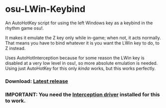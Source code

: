 # osu-LWin-Keybind
An AutoHotKey script for using the left Windows key as a keybind in the rhythm game osu!.

It makes it emulate the Z key only while in-game; when not, it acts normally.  
That means you have to bind whatever it is you want the LWin key to do, to Z instead.

Uses AutoHotInterception because for some reason the LWin key is disabled at a very low level in osu!, so more absolute emulation is needed. 
Using just AutoHotKey for this only <i>kinda</i> works, but this works perfectly.  

### Download: <a href="https://github.com/Calmoon/osu-LWin-Keybind/releases/latest/download/osu.LWin.Keybind.exe">Latest release</a>
### IMPORTANT: You need the <a href="http://www.oblita.com/interception">Interception driver</a> installed for this to work.
